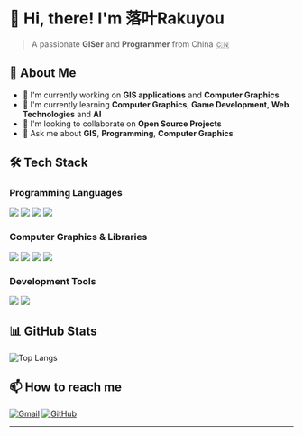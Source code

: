 # 👋 Hi, there! I'm 落叶Rakuyou

> A passionate **GISer** and **Programmer** from China 🇨🇳

## 🚀 About Me

- 🔭 I'm currently working on **GIS applications** and **Computer Graphics**
- 🌱 I'm currently learning **Computer Graphics**, **Game Development**, **Web Technologies** and **AI**
- 👯 I'm looking to collaborate on **Open Source Projects**
- 💬 Ask me about **GIS**, **Programming**, **Computer Graphics**

## 🛠️ Tech Stack

### Programming Languages
<code><img src="https://img.shields.io/badge/JavaScript-F7DF1E?style=for-the-badge&logo=javascript&logoColor=black"/></code>
<code><img src="https://img.shields.io/badge/TypeScript-007ACC?style=for-the-badge&logo=typescript&logoColor=white"/></code>
<code><img src="https://img.shields.io/badge/Python-3776AB?style=for-the-badge&logo=python&logoColor=white"/></code>
<code><img src="https://img.shields.io/badge/C%2B%2B-00599C?style=for-the-badge&logo=c%2B%2B&logoColor=white"/></code>


### Computer Graphics & Libraries
<code><img src="https://img.shields.io/badge/Three.js-000000?style=for-the-badge&logo=three.js&logoColor=white"/></code>
<code><img src="https://img.shields.io/badge/Cesium.js-000000?style=for-the-badge&logo=cesium&logoColor=white"/></code>
<code><img src="https://img.shields.io/badge/WebGL-990000?style=for-the-badge&logo=webgl&logoColor=white"/></code>
<code><img src="https://img.shields.io/badge/Unreal_Engine-313131?style=for-the-badge&logo=unreal-engine&logoColor=white"/></code>


### Development Tools
<code><img src="https://img.shields.io/badge/Visual_Studio_Code-007ACC?style=for-the-badge&logo=visual-studio-code&logoColor=white"/></code>
<code><img src="https://img.shields.io/badge/Visual_Studio-5C2D91?style=for-the-badge&logo=visual-studio&logoColor=white"/></code>

## 📊 GitHub Stats

![Top Langs](https://github-readme-stats.vercel.app/api/top-langs/?username=silverStr1ng&layout=compact&theme=radical)


## 📫 How to reach me

[![Gmail](https://img.shields.io/badge/Gmail-D14836?style=for-the-badge&logo=gmail&logoColor=white)](mailto:rakuyou63@gmail.com)
[![GitHub](https://img.shields.io/badge/GitHub-100000?style=for-the-badge&logo=github&logoColor=white)](https://github.com/silverStr1ng)

---
